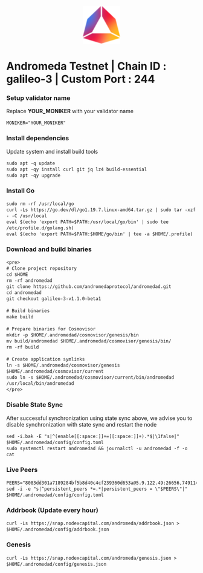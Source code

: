 
<p align="center">
  <img height="100" height="auto" src="https://raw.githubusercontent.com/Nodeist/Kurulumlar/main/logos/andromeda.png">
</p>

# Andromeda Testnet | Chain ID : galileo-3 | Custom Port : 244

### Setup validator name
Replace **YOUR_MONIKER** with your validator name
```
MONIKER="YOUR_MONIKER"
```
### **Install dependencies**
Update system and install build tools
```
sudo apt -q update
sudo apt -qy install curl git jq lz4 build-essential
sudo apt -qy upgrade
```

### Install Go
```
sudo rm -rf /usr/local/go
curl -Ls https://go.dev/dl/go1.19.7.linux-amd64.tar.gz | sudo tar -xzf - -C /usr/local
eval $(echo 'export PATH=$PATH:/usr/local/go/bin' | sudo tee /etc/profile.d/golang.sh)
eval $(echo 'export PATH=$PATH:$HOME/go/bin' | tee -a $HOME/.profile)
```

### **Download and build binaries**
```
<pre>
# Clone project repository
cd $HOME
rm -rf andromedad
git clone https://github.com/andromedaprotocol/andromedad.git
cd andromedad
git checkout galileo-3-v1.1.0-beta1

# Build binaries
make build

# Prepare binaries for Cosmovisor
mkdir -p $HOME/.andromedad/cosmovisor/genesis/bin
mv build/andromedad $HOME/.andromedad/cosmovisor/genesis/bin/
rm -rf build

# Create application symlinks
ln -s $HOME/.andromedad/cosmovisor/genesis $HOME/.andromedad/cosmovisor/current
sudo ln -s $HOME/.andromedad/cosmovisor/current/bin/andromedad /usr/local/bin/andromedad
</pre>
```

### Disable State Sync 
After successful synchronization using state sync above, we advise you to disable synchronization with state sync and restart the node
```
sed -i.bak -E "s|^(enable[[:space:]]+=[[:space:]]+).*$|\1false|" $HOME/.andromedad/config/config.toml
sudo systemctl restart andromedad && journalctl -u andromedad -f -o cat
```

### Live Peers
```
PEERS="8083dd301a7189284bf5b8d40c4cf239360d653a@5.9.122.49:26656,749114faeb62649d94b8ed496efbdcd4a08b2e3e@136.243.93.134:20095,d5519e378247dfb61dfe90652d1fe3e2b3005a5b@65.109.68.190:47656,ef6ec2cf74e157e3c6056c0469f3ede08b418ec7@144.76.164.139:15656,c5f6021d8da08ff53e90725c0c2a77f8d65f5e03@195.201.195.40:26656,f1d30c5f2d5882823317718eb4455f87ae846d0a@85.239.235.235:30656,334a842f175c2c24c6b11e8bce39c9d3443471ae@38.242.213.79:26656,d78df88bc4a487c140e466a23f549ed90e7ebfb6@161.97.152.157:27656"
sed -i -e "s|^persistent_peers *=.*|persistent_peers = \"$PEERS\"|" $HOME/.andromedad/config/config.toml
```
### Addrbook (Update every hour)
```
curl -Ls https://snap.nodexcapital.com/andromeda/addrbook.json > $HOME/.andromedad/config/addrbook.json
```
### Genesis
```
curl -Ls https://snap.nodexcapital.com/andromeda/genesis.json > $HOME/.andromedad/config/genesis.json
```
